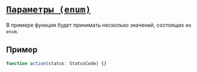 # [`Параметры (enum)`](../index.md/#функции)

В примере функция будет принимать несколько значений, состоящих из `enum`.

## Пример

```ts
function action(status: StatusCode) {}
```
